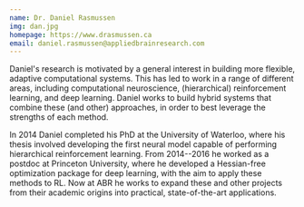 ```yaml
---
name: Dr. Daniel Rasmussen
img: dan.jpg
homepage: https://www.drasmussen.ca
email: daniel.rasmussen@appliedbrainresearch.com
---
```


Daniel's research is motivated by a general interest in building more flexible,
adaptive computational systems.  This has led to work in a range of different
areas, including computational neuroscience, (hierarchical) reinforcement learning,
and deep learning.  Daniel works to build hybrid systems that combine these (and other)
approaches, in order to best leverage the strengths of each method.

In 2014 Daniel completed his PhD at the University of Waterloo, where his thesis involved
developing the first neural model capable of performing hierarchical reinforcement learning.
From 2014--2016 he worked as a postdoc at Princeton University, where he developed a
Hessian-free optimization package for deep learning, with the aim to apply these methods
to RL.  Now at ABR he works to expand these and other projects from their academic origins
into practical, state-of-the-art applications.
